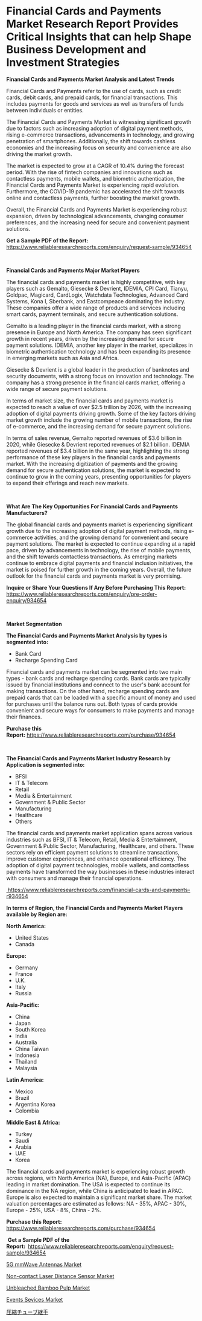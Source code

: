 <p><h1>Financial Cards and Payments Market Research Report Provides Critical Insights that can help Shape Business Development and Investment Strategies</h1></p><p><strong>Financial Cards and Payments Market Analysis and Latest Trends</strong></p>
<p><p>Financial Cards and Payments refer to the use of cards, such as credit cards, debit cards, and prepaid cards, for financial transactions. This includes payments for goods and services as well as transfers of funds between individuals or entities.</p><p>The Financial Cards and Payments Market is witnessing significant growth due to factors such as increasing adoption of digital payment methods, rising e-commerce transactions, advancements in technology, and growing penetration of smartphones. Additionally, the shift towards cashless economies and the increasing focus on security and convenience are also driving the market growth.</p><p>The market is expected to grow at a CAGR of 10.4% during the forecast period. With the rise of fintech companies and innovations such as contactless payments, mobile wallets, and biometric authentication, the Financial Cards and Payments Market is experiencing rapid evolution. Furthermore, the COVID-19 pandemic has accelerated the shift towards online and contactless payments, further boosting the market growth.</p><p>Overall, the Financial Cards and Payments Market is experiencing robust expansion, driven by technological advancements, changing consumer preferences, and the increasing need for secure and convenient payment solutions.</p></p>
<p><strong>Get a Sample PDF of the Report:&nbsp;</strong> <a href="https://www.reliableresearchreports.com/enquiry/request-sample/934654">https://www.reliableresearchreports.com/enquiry/request-sample/934654</a></p>
<p>&nbsp;</p>
<p><strong>Financial Cards and Payments Major Market Players</strong></p>
<p><p>The financial cards and payments market is highly competitive, with key players such as Gemalto, Giesecke & Devrient, IDEMIA, CPI Card, Tianyu, Goldpac, Magicard, CardLogix, Watchdata Technologies, Advanced Card Systems, Kona I, Sberbank, and Eastcompeace dominating the industry. These companies offer a wide range of products and services including smart cards, payment terminals, and secure authentication solutions.</p><p>Gemalto is a leading player in the financial cards market, with a strong presence in Europe and North America. The company has seen significant growth in recent years, driven by the increasing demand for secure payment solutions. IDEMIA, another key player in the market, specializes in biometric authentication technology and has been expanding its presence in emerging markets such as Asia and Africa.</p><p>Giesecke & Devrient is a global leader in the production of banknotes and security documents, with a strong focus on innovation and technology. The company has a strong presence in the financial cards market, offering a wide range of secure payment solutions.</p><p>In terms of market size, the financial cards and payments market is expected to reach a value of over $2.5 trillion by 2026, with the increasing adoption of digital payments driving growth. Some of the key factors driving market growth include the growing number of mobile transactions, the rise of e-commerce, and the increasing demand for secure payment solutions.</p><p>In terms of sales revenue, Gemalto reported revenues of $3.6 billion in 2020, while Giesecke & Devrient reported revenues of $2.1 billion. IDEMIA reported revenues of $3.4 billion in the same year, highlighting the strong performance of these key players in the financial cards and payments market. With the increasing digitization of payments and the growing demand for secure authentication solutions, the market is expected to continue to grow in the coming years, presenting opportunities for players to expand their offerings and reach new markets.</p></p>
<p>&nbsp;</p>
<p><strong>What Are The Key Opportunities For Financial Cards and Payments Manufacturers?</strong></p>
<p><p>The global financial cards and payments market is experiencing significant growth due to the increasing adoption of digital payment methods, rising e-commerce activities, and the growing demand for convenient and secure payment solutions. The market is expected to continue expanding at a rapid pace, driven by advancements in technology, the rise of mobile payments, and the shift towards contactless transactions. As emerging markets continue to embrace digital payments and financial inclusion initiatives, the market is poised for further growth in the coming years. Overall, the future outlook for the financial cards and payments market is very promising.</p></p>
<p><strong>Inquire or Share Your Questions If Any Before Purchasing This Report:</strong> <a href="https://www.reliableresearchreports.com/enquiry/pre-order-enquiry/934654">https://www.reliableresearchreports.com/enquiry/pre-order-enquiry/934654</a></p>
<p>&nbsp;</p>
<p><strong>Market Segmentation</strong></p>
<p><strong>The Financial Cards and Payments Market Analysis by types is segmented into:</strong></p>
<p><ul><li>Bank Card</li><li>Recharge Spending Card</li></ul></p>
<p><p>Financial cards and payments market can be segmented into two main types - bank cards and recharge spending cards. Bank cards are typically issued by financial institutions and connect to the user's bank account for making transactions. On the other hand, recharge spending cards are prepaid cards that can be loaded with a specific amount of money and used for purchases until the balance runs out. Both types of cards provide convenient and secure ways for consumers to make payments and manage their finances.</p></p>
<p><strong>Purchase this Report:&nbsp;</strong><a href="https://www.reliableresearchreports.com/purchase/934654">https://www.reliableresearchreports.com/purchase/934654</a></p>
<p>&nbsp;</p>
<p><strong>The Financial Cards and Payments Market Industry Research by Application is segmented into:</strong></p>
<p><ul><li>BFSI</li><li>IT & Telecom</li><li>Retail</li><li>Media & Entertainment</li><li>Government & Public Sector</li><li>Manufacturing</li><li>Healthcare</li><li>Others</li></ul></p>
<p><p>The financial cards and payments market application spans across various industries such as BFSI, IT & Telecom, Retail, Media & Entertainment, Government & Public Sector, Manufacturing, Healthcare, and others. These sectors rely on efficient payment solutions to streamline transactions, improve customer experiences, and enhance operational efficiency. The adoption of digital payment technologies, mobile wallets, and contactless payments have transformed the way businesses in these industries interact with consumers and manage their financial operations.</p></p>
<p><a href="https://www.reliableresearchreports.com/financial-cards-and-payments-r934654">&nbsp;https://www.reliableresearchreports.com/financial-cards-and-payments-r934654</a></p>
<p><strong>In terms of Region, the Financial Cards and Payments Market Players available by Region are:</strong></p>
<p>
    <p> <strong> North America: </strong>
        <ul>
            <li>United States</li>
            <li>Canada</li>
        </ul>
        </p> 
    <p> <strong> Europe: </strong>
        <ul>
            <li>Germany</li>
            <li>France</li>
            <li>U.K.</li>
            <li>Italy</li>
            <li>Russia</li>
        </ul>
        </p> 
    <p> <strong> Asia-Pacific: </strong>
        <ul>
            <li>China</li>
            <li>Japan</li>
            <li>South Korea</li>
            <li>India</li>
            <li>Australia</li>
            <li>China Taiwan</li>
            <li>Indonesia</li>
            <li>Thailand</li>
            <li>Malaysia</li>
        </ul>
        </p> 
    <p> <strong> Latin America: </strong>
        <ul>
            <li>Mexico</li>
            <li>Brazil</li>
            <li>Argentina Korea</li>
            <li>Colombia</li>
        </ul>
        </p> 
    <p> <strong> Middle East & Africa: </strong>
        <ul>
            <li>Turkey</li>
            <li>Saudi</li>
            <li>Arabia</li>
            <li>UAE</li>
            <li>Korea</li>
        </ul>
    </p>
    </p>
<p><p>The financial cards and payments market is experiencing robust growth across regions, with North America (NA), Europe, and Asia-Pacific (APAC) leading in market domination. The USA is expected to continue its dominance in the NA region, while China is anticipated to lead in APAC. Europe is also expected to maintain a significant market share. The market valuation percentages are estimated as follows: NA - 35%, APAC - 30%, Europe - 25%, USA - 8%, China - 2%.</p></p>
<p><strong>Purchase this Report: </strong><a href="https://www.reliableresearchreports.com/purchase/934654">https://www.reliableresearchreports.com/purchase/934654</a></p>
<p>&nbsp;<strong>Get a Sample PDF of the Report:&nbsp;&nbsp;</strong><a href="https://www.reliableresearchreports.com/enquiry/request-sample/934654">https://www.reliableresearchreports.com/enquiry/request-sample/934654</a></p>
<p><strong></strong></p>
<p><p><a href="https://www.linkedin.com/pulse/decoding-5g-mmwave-antennas-market-metrics-share-trends-growth-zlvqc">5G mmWave Antennas Market</a></p><p><a href="https://www.linkedin.com/pulse/non-contact-laser-distance-sensor-market-insight-trends-jkerc">Non-contact Laser Distance Sensor Market</a></p><p><a href="https://issuu.com/reportprime-2/docs/unbleached-bamboo-pulp-market-size-2030.pptx">Unbleached Bamboo Pulp Market</a></p><p><a href="https://github.com/RoccoManning/Market-Research-Report-List-4/blob/main/events-sevices-market.md">Events Sevices Market</a></p><p><a href="https://github.com/oqxogxyvqe90775/Market-Research-Report-List-2/blob/main/761997356283.md">圧縮チューブ継手</a></p></p>